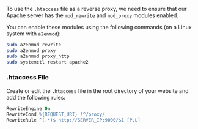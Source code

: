 
To use the `.htaccess` file as a reverse proxy, we need to ensure that our Apache server has the `mod_rewrite` and `mod_proxy` modules enabled.

You can enable these modules using the following commands (on a Linux system with `a2enmod`):

```sh
sudo a2enmod rewrite
sudo a2enmod proxy
sudo a2enmod proxy_http
sudo systemctl restart apache2
```

### .htaccess File

Create or edit the `.htaccess` file in the root directory of your website and add the following rules:

```apache
RewriteEngine On
RewriteCond %{REQUEST_URI} !^/proxy/
RewriteRule ^(.*)$ http://SERVER_IP:9000/$1 [P,L]
```
